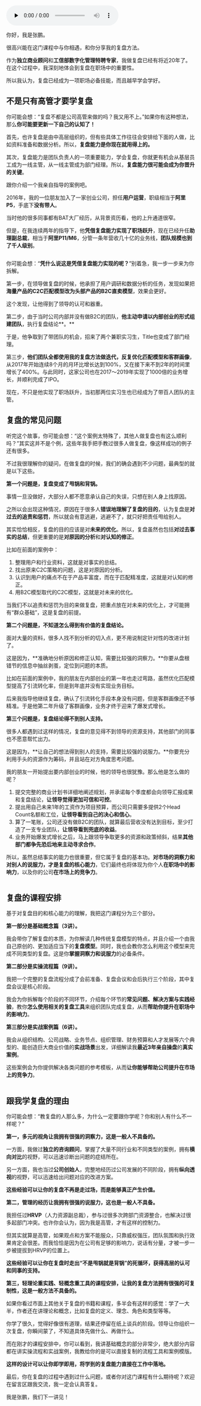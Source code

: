 <audio id="audio" title="开篇词 | 为什么每个人都应该学会复盘？" controls="" preload="none"><source id="mp3" src="https://static001.geekbang.org/resource/audio/c7/67/c7fb65f95c932657c4b780b2d2b09f67.mp3"></audio>

你好，我是张鹏。

很高兴能在这门课程中与你相遇，和你分享我的复盘方法。

作为**独立商业顾问**和**工信部数字化管理特聘专家**，我做复盘已经有将近20年了。在这个过程中，我深刻地体会到复盘在职场中的重要性。

所以我认为，复盘已经成为一项职场必备技能，而且越早学会学好。

## 不是只有高管才要学复盘

你可能会想：“复盘不都是公司高管来做的吗？我又用不上。”如果你有这种想法，那么**你可能要更新一下自己的认知了！**

首先，也许复盘是由中高层组织的，但有些具体工作往往会安排给下面的人做，比如资料准备和数据分析。所以，**复盘能力是你现在就用得上的。**

其次，复盘能力是团队负责人的一项重要能力，学会复盘，你就更有机会从基层员工成为一线主管，从一线主管成为部门经理。所以，**复盘能力很可能会成为你晋升的关键**。

跟你介绍一个我亲自指导的案例吧。

2016年，我的一位朋友加入了一家创业公司，担任**用户运营**，职级相当于**阿里P5**，手底下**没有带人**。

当时他的很多同事都有BAT大厂经历，从背景资历看，他的上升通道很窄。

但是，在我连续两年的指导下，他**凭借复盘能力实现了职场跃升**，现在已经升任**助理副总裁**，相当于**阿里P11/M6**，分管一条年营收几十亿的业务线，**团队规模也到了千人级别**。

<img src="https://static001.geekbang.org/resource/image/fb/c9/fbf257474a499a5b02c83aa86786e7c9.jpg" alt="">

你可能会想：“**凭什么说这是凭借复盘能力实现的呢？**”别着急，我一步一步来为你拆解。

第一步，在领导做复盘的时候，他承担了用户调研和数据分析的任务，发现如果把**海量产品的C2C匹配模型改为头部产品的B2C直卖模型**，效果会更好。

这个发现，让他得到了领导的认可和器重。

第二步，由于当时公司内部并没有做B2C的团队，**他主动申请以内部创业的形式组建团队**，执行复盘结论**。**

于是，他争取到了带团队的机会，招来了两个兼职实习生，Title也变成了部门经理。

第三步，**他们团队全都使用我的复盘方法做迭代，反复优化匹配模型和客群画像**，从2017年开始连续8个月的月环比增长达到100%，又在接下来不到2年的时间里增长了400%。与此同时，这家公司也在2017～2019年实现了1000倍的业务增长，并顺利完成了IPO。

现在，不只是他实现了职场跃升，当初那两位实习生也已经成为了带百人团队的主管。

## 复盘的常见问题

听完这个故事，你可能会想：“这个案例太特殊了，其他人做复盘也有这么顺利吗？”其实这并不是个例，这些年我手把手教过很多人做复盘，像这样成功的例子还有很多。

不过我很理解你的疑问，在做复盘的时候，我们的确会遇到不少问题，最典型的就是以下这些。

**第一个问题是，复盘变成了甩锅和背锅。**

事情一旦没做好，大部分人都不愿意承认自己的失误，只想在别人身上找原因。

之所以会出现这种情况，原因在于很多人**错误地理解了复盘的目的**，认为复盘是**对过去的追责和惩罚**，所以就会有意逃避，逃避不了，就只好把责任甩给别人。

其实恰恰相反，复盘的目的应该是对**未来的优化**。所以，复盘虽然也包括**对过去事实的总结**，但更重要的是**对原因的分析**和**对认知的修正**。

比如在前面的案例中：

1. 整理用户和行业资料，这就是对事实的总结。
1. 找出原来C2C策略的问题，这是对原因的分析。
1. 认识到用户的痛点不在于产品丰富度，而在于匹配精准度，这就是对认知的修正。
1. 用B2C模型取代的C2C模型，这就是对未来的优化。

当我们不以追责和惩罚为目的来做复盘，把重点放在对未来的优化上，才可能拥有“群众基础”，这是复盘的前提。

**第二个问题是，不知道怎么得到有价值的复盘结论。**

面对大量的资料，很多人找不到分析的切入点，更不用说制定针对性的改进计划了。

这是因为，**准确地分析原因和修正认知，需要比较强的洞察力。**你要从盘根错节的信息中抽丝剥茧，定位到问题的本质。

比如在前面的案例中，我的朋友在内部创业的第一年也走过弯路，虽然优化匹配模型提高了引流转化率，但是到年底并没有实现业务目标。

后来我指导他继续复盘，确认了引流转化手段本身没有问题，但是客群画像还不够精准。于是他第二年升级了客群画像，业务才终于迎来了爆发式增长。

**第三个问题是，复盘结论得不到别人支持。**

很多人都遇到过这样的情况，复盘的意见得不到领导的资源支持，其他部门的同事也不愿意帮忙出力。

这是因为，**让自己的想法得到别人的支持，需要比较强的说服力。**你要充分利用手头的资源作为筹码，并且站在对方角度思考问题。

我的朋友一开始提出要内部创业的时候，他的领导也很犹豫。那么他是怎么做的呢？

1. 提交完整的商业计划书详细地阐述规划，并承诺每个季度都会向领导汇报成果和复盘结论，**让领导觉得更加可信和可控**。
1. 提出用自己未来1年的工资作为项目预算，而公司只需要多提供2个Head Count名额和工位，**让领导看到自己的决心和信心**。
1. 算了一笔账，公司还没有做B2C的团队，就算最后营收没有达到目标，至少打造了一支专业团队，**让领导看到兜底的收益**。
1. 业务开始爆发式增长之后，马上跟领导争取更多的资源和政策倾斜，结果**其他部门都争先恐后地来主动寻求合作**。

所以，虽然总结事实的能力也很重要，但它属于复盘的基本功。**对市场的洞察力和对别人的说服力，才是复盘的核心能力**，它们最终也将体现为你个人**在职场中的影响力**，以及你的公司**在市场上的竞争力**。

<img src="https://static001.geekbang.org/resource/image/f6/7a/f67ec1be65cc221007df0e5a7a72537a.jpg" alt="">

## 复盘的课程安排

基于对复盘目的和核心能力的理解，我把这门课程分为三个部分。

**第一部分是基础概念篇（3讲）。**

我会带你了解复盘的本质，为你解读几种传统复盘模型的特点，并且介绍一个由我自己原创的、更加适应当下的**复盘模型**。同时，我也会教你怎么利用这个模型来完成不同类型的复盘。这是你**掌握洞察力和说服力**的必备条件。

**第二部分是实操流程篇（9讲）。**

我把一个完整的复盘流程分成了会前准备、复盘会议和会后执行三个阶段，其中复盘会议是核心阶段。

我会为你拆解每个阶段的不同环节，介绍每个环节的**常见问题、解决方案与实践经验**，教你**怎么使用相关的复盘工具**来组织团队完成复盘，从而**帮助你提升在职场中的影响力**。

**第三部分是实战案例篇（6讲）。**

我会从组织结构、公司战略、业务节点、组织管理、财务预算和人才发展等六个典型的、能创造巨大商业价值的**实战场景**出发，详细解读我**最近3年亲自操盘**的**真实案例**。

这些案例会为你提供解决各类问题的参考模板，从而**让你能够帮助公司提升在市场上的竞争力**。

<img src="https://static001.geekbang.org/resource/image/ed/ff/eda6a4c33803af58a8c256005df396ff.png" alt="">

## 跟我学复盘的理由

你可能会想：“教复盘的人那么多，为什么一定要跟你学呢？你和别人有什么不一样呢？”

**第一，多元的视角让我拥有很强的洞察力，这是一般人不具备的。**

一方面，我做过**独立的咨询顾问**，掌握了大量不同行业和不同类型的案例，拥有**横向对比**的视野，可以迅速诊断出问题的症结所在。

另一方面，我也当过**公司创始人**，完整地经历过公司发展的不同阶段，拥有**纵向透视**的视野，可以迅速给出问题对应的改进方案。

**这些经验可以让你的复盘不再是走过场，而是能够真正产生价值。**

**第二，管理的经历让我拥有很强的说服力，这也是一般人不具备。**

我担任过**HRVP**（人力资源副总裁），参与过很多次跨部门资源整合，也解决过很多起部门冲突。也许你会认为，因为我是高管，才有这样的控制力。

但其实就算是高管，如果观点和方案不能服众，只靠威权强压，团队氛围和执行效果肯定会很差。而我恰恰是因为在公司有足够的影响力，说话有分量，才被一步一步被提拔到HRVP的位置上。

**这些经验可以让你在复盘时走出“不是甩锅就是背锅”的死循环，获得高层的认可和同事的支持。**

**第三，轻理论重实践、轻概念重工具的课程安排，让我的复盘方法拥有很强的可复制性，这是一般方法不具备的。**

如果你看过市面上其他关于复盘的书籍和课程，多半会有这样的感觉：学了一大半，作者还在讲理论和概念，比如复盘的定义、理念、角色和类型等等。

你学了很久，觉得好像很有道理，结果还停留在纸上谈兵的阶段。领导让你组织一次复盘，你瞬间蒙了，不知道具体先做什么、再做什么。

而在刚才的课程安排中，你可以看到，我讲基础概念的部分非常少，绝大部分内容都在讲实操流程和实战案例，我教给你的是可以直接复制的流程工具和案例模版。

**这样的设计可以让你即学即用，将学到的复盘能力直接在工作中落地。**

最后，你在复盘的过程中遇到过什么问题，或者你对这门课程有什么期待呢？欢迎在留言区跟我交流，我一定会认真答复。

我是张鹏，我们下一讲见！
